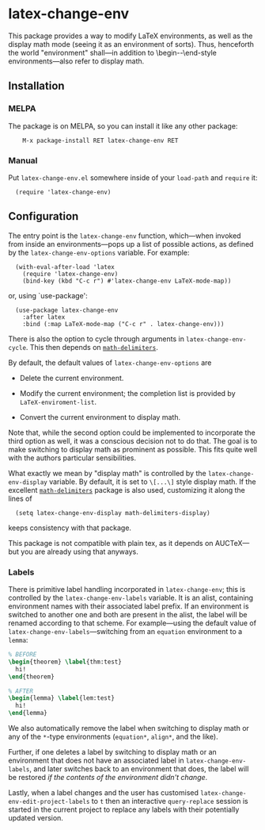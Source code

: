 # latex-change-env

This package provides a way to modify LaTeX environments, as well as the
display math mode (seeing it as an environment of sorts).  Thus,
henceforth the world "environment" shall—in addition to
\begin--\end-style environments—also refer to display math.

## Installation

### MELPA

The package is on MELPA, so you can install it like any other package:

        M-x package-install RET latex-change-env RET

### Manual

Put `latex-change-env.el` somewhere inside of your `load-path` and
`require` it:

``` emacs-lisp
  (require 'latex-change-env)
```

## Configuration

The entry point is the `latex-change-env` function, which—when invoked
from inside an environments—pops up a list of possible actions, as
defined by the `latex-change-env-options` variable.  For example:

``` emacs-lisp
  (with-eval-after-load 'latex
    (require 'latex-change-env)
    (bind-key (kbd "C-c r") #'latex-change-env LaTeX-mode-map))
```

or, using `use-package':

``` emacs-lisp
  (use-package latex-change-env
    :after latex
    :bind (:map LaTeX-mode-map ("C-c r" . latex-change-env)))
```

There is also the option to cycle through arguments in
`latex-change-env-cycle`.  This then depends on [`math-delimiters`].

By default, the default values of `latex-change-env-options` are

  - Delete the current environment.

  - Modify the current environment; the completion list is provided by
    `LaTeX-enviroment-list`.

  - Convert the current environment to display math.

Note that, while the second option could be implemented to incorporate
the third option as well, it was a conscious decision not to do that.
The goal is to make switching to display math as prominent as possible.
This fits quite well with the authors particular sensibilities.

What exactly we mean by "display math" is controlled by the
`latex-change-env-display` variable.  By default, it is set to `\[...\]`
style display math.  If the excellent [`math-delimiters`] package is
also used, customizing it along the lines of

``` emacs-lisp
  (setq latex-change-env-display math-delimiters-display)
```

keeps consistency with that package.

This package is not compatible with plain tex, as it depends on
AUCTeX—but you are already using that anyways.

[`math-delimiters`]: https://github.com/oantolin/math-delimiters

### Labels

There is primitive label handling incorporated in `latex-change-env`;
this is controlled by the `latex-change-env-labels` variable.  It is an
alist, containing environment names with their associated label prefix.
If an environment is switched to another one and both are present in the
alist, the label will be renamed according to that scheme.  For
example—using the default value of `latex-change-env-labels`—switching
from an `equation` environment to a `lemma`:

``` tex
% BEFORE
\begin{theorem} \label{thm:test}
  hi!
\end{theorem}

% AFTER
\begin{lemma} \label{lem:test}
  hi!
\end{lemma}
```

We also automatically remove the label when switching to display math or
any of the `*`-type environments (`equation*`, `align*`, and the like).

Further, if one deletes a label by switching to display math or an
environment that does not have an associated label in
`latex-change-env-labels`, and later switches back to an environment
that does, the label will be restored _if the contents of the
environment didn't change_.

Lastly, when a label changes and the user has customised
`latex-change-env-edit-project-labels` to `t` then an interactive
`query-replace` session is started in the current project to replace any
labels with their potentially updated version.
